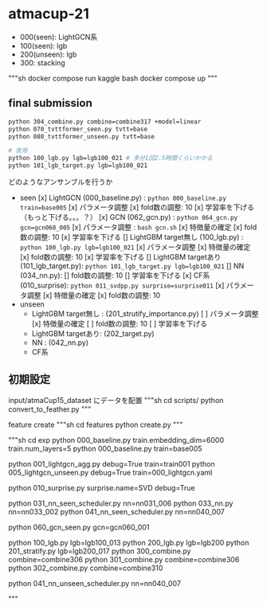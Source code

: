 # atmacup-21

- 000(seen): LightGCN系
- 100(seen): lgb
- 200(unseen): lgb
- 300: stacking

"""sh
docker compose run kaggle bash
docker compose up
"""

## final submission

```sh
python 304_combine.py combine=combine317 +model=linear
python 070_tvttformer_seen.py tvtt=base
python 080_tvttformer_unseen.py tvtt=base

# 夜用
python 100_lgb.py lgb=lgb100_021 # 多分1回2.5時間くらいかかる
python 101_lgb_target.py lgb=lgb100_021
```

どのようなアンサンブルを行うか

- seen
  [x] LightGCN (000_baseline.py) : `python 000_baseline.py  train=base005`
    [x] パラメータ調整
    [x] fold数の調整: 10
    [x] 学習率を下げる（もっと下げる。。。？）
  [x] GCN (062_gcn.py) : `python 064_gcn.py gcn=gcn060_005`
    [x] パラメータ調整 : `bash gcn.sh`
    [x] 特徴量の確定
    [x] fold数の調整: 10
    [x] 学習率を下げる
  [] LightGBM target無し (100_lgb.py) : `python 100_lgb.py lgb=lgb100_021`
    [x] パラメータ調整
    [x] 特徴量の確定
    [x] fold数の調整: 10
    [x] 学習率を下げる
  [] LightGBM targetあり (101_lgb_target.py): `python 101_lgb_target.py lgb=lgb100_021`
  [] NN  (034_nn.py):
    [] fold数の調整: 10
    [] 学習率を下げる
  [x] CF系  (010_surprise): `python 011_svdpp.py surprise=surprise011`
    [x] パラメータ調整
    [x] 特徴量の確定
    [x] fold数の調整: 10
- unseen
  - LightGBM target無し : (201_strutify_importance.py)
    [ ] パラメータ調整
    [x] 特徴量の確定
    [ ] fold数の調整: 10
    [ ] 学習率を下げる
  - LightGBM targetあり: (202_target.py)
  - NN : (042_nn.py)
  - CF系

## 初期設定

input/atmaCup15_dataset にデータを配置
"""sh
cd scripts/
python convert_to_feather.py
"""

feature create
"""sh
cd features
python create.py
"""

"""sh
cd exp
python 000_baseline.py  train.embedding_dim=6000 train.num_layers=5
python 000_baseline.py  train=base005

python 001_lightgcn_agg.py debug=True train=train001
python 005_lightgcn_unseen.py debug=True train=000_lightgcn.yaml

python 010_surprise.py surprise.name=SVD debug=True

python 031_nn_seen_scheduler.py nn=nn031_006
python 033_nn.py nn=nn033_002
python 041_nn_seen_scheduler.py nn=nn040_007

python 060_gcn_seen.py gcn=gcn060_001

python 100_lgb.py lgb=lgb100_013
python 200_lgb.py lgb=lgb200
python 201_stratify.py lgb=lgb200_017
python 300_combine.py combine=combine306
python 301_combine.py combine=combine306
python 302_combine.py combine=combine310

python 041_nn_unseen_scheduler.py  nn=nn040_007

"""
